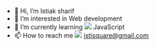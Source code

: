 - 👋 Hi, I’m Istiak sharif 
- 👀 I’m interested in Web development
- 🌱 I’m currently learning <img src="https://img.shields.io/badge/JavaScript-323330?style=for-the-badge&logo=javascript&logoColor=F7DF1E" /> JavaScript
- 📫 How to reach me <img src="https://img.shields.io/badge/Gmail-D14836?style=for-the-badge&logo=gmail&logoColor=white" /> istisquare@gmail.com

<!---
Istiak60/Istiak60 is a ✨ special ✨ repository because its `README.md` (this file) appears on your GitHub profile.
You can click the Preview link to take a look at your changes.
--->
